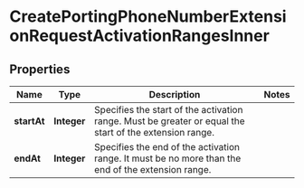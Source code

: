 

# CreatePortingPhoneNumberExtensionRequestActivationRangesInner


## Properties

| Name | Type | Description | Notes |
|------------ | ------------- | ------------- | -------------|
|**startAt** | **Integer** | Specifies the start of the activation range. Must be greater or equal the start of the extension range. |  |
|**endAt** | **Integer** | Specifies the end of the activation range. It must be no more than the end of the extension range. |  |



